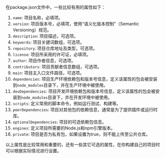 在package.json文件中，一些比较有用的属性如下：

1.  `name`: 项目名称，必填项。
2.  `version`: 项目版本号，必填项，使用“语义化版本控制”（Semantic Versioning）规范。
3.  `description`: 项目描述，可选项。
4.  `keywords`: 项目关键词数组，可选项。
5.  `repository`: 项目仓库地址及类型，可选项。
6.  `license`: 项目所采用的许可证，必填项。
7.  `author`: 项目作者信息，可选项。
8.  `contributors`: 项目贡献者信息数组，可选项。
9.  `main`: 项目主入口文件路径，可选项。
10.  `dependencies`: 项目生产环境依赖包和版本号信息，定义该属性的包会被安装到`node_modules`目录下，并在生产环境中被使用。
11.  `devDependencies`: 项目开发环境依赖包和版本号信息，定义该属性的包会被安装到`node_modules`目录下，并在开发环境中被使用。
12.  `scripts`: 定义常用的脚本命令，例如运行测试、构建等。
13.  `peerDependencies`: 项目对其他包的依赖信息，通常是为了提供插件或运行时库。
14.  `optionalDependencies`: 项目的可选依赖包信息。
15.  `engines`: 定义项目所需要的Node.js和npm引擎版本。
16.  `private`: 项目是否为私有包，如果设置为true，则不能上传至公共仓库。

以上属性是比较常用和重要的，还有一些其它可选的属性，在你构建自己的项目时可以根据实际情况进行设置。